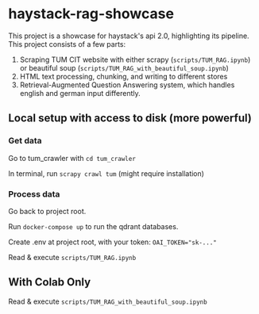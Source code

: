 # haystack-rag-showcase

This project is a showcase for haystack's api 2.0, highlighting its pipeline. This project consists of a few parts:

1.  Scraping TUM CIT website with either scrapy (`scripts/TUM_RAG.ipynb`) or beautiful soup (`scripts/TUM_RAG_with_beautiful_soup.ipynb`)
2.  HTML text processing, chunking, and writing to different stores
3.  Retrieval-Augmented Question Answering system, which handles english and german input differently.

## Local setup with access to disk (more powerful)

### Get data

Go to tum_crawler with `cd tum_crawler`

In terminal, run `scrapy crawl tum` (might require installation)

### Process data

Go back to project root.

Run `docker-compose up` to run the qdrant databases.

Create .env at project root, with your token: `OAI_TOKEN="sk-..."`

Read & execute `scripts/TUM_RAG.ipynb`

## With Colab Only

Read & execute `scripts/TUM_RAG_with_beautiful_soup.ipynb`

